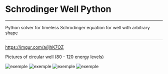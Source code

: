 # Schrodinger Well Python
***
Python solver for timeless Schrodinger equation for well with arbitrary shape
***
https://imgur.com/a/jlhK7OZ

Pictures of circular well (80 - 120 energy levels)

![exemple](https://i.imgur.com/LnpVZ3X.png)
![exemple](https://i.imgur.com/E7WPIf2.png)
![exemple](https://i.imgur.com/4PIo8zA.png)
![exemple](https://i.imgur.com/RXse9CG.png)
